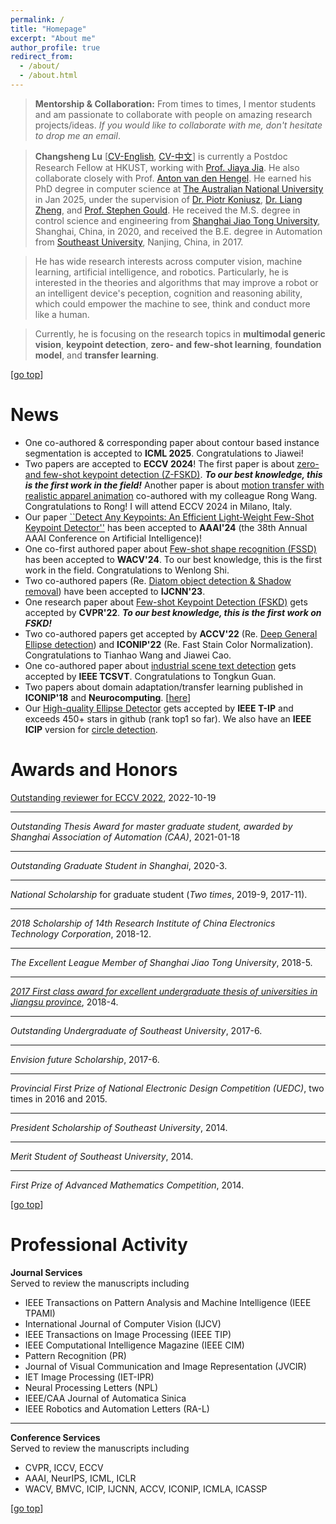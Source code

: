 ```yaml
---
permalink: /
title: "Homepage" 
excerpt: "About me"
author_profile: true
redirect_from: 
  - /about/
  - /about.html
---
```

<!-- >**Looking for Job Opportunity:** I am looking for PostDoc/Assi. Prof./Assi. Researcher opportunities. Kindly let me know if I am suited to the job and you are interested in working with me. Many thanks :) -->

>**Mentorship & Collaboration:** From times to times, I mentor students and am passionate to collaborate with people on amazing research projects/ideas. *If you would like to collaborate with me, don't hesitate to drop me an email*. 

>**Changsheng Lu** [[CV-English](https://alanlusun.github.io/files/CV_LuChangsheng_EN.pdf), [CV-中文](https://alanlusun.github.io/files/CV_LuChangsheng_CN.pdf)] is currently a Postdoc Research Fellow at HKUST, working with [Prof. Jiaya Jia](https://jiaya.me/home). He also collaborate closely with Prof. [Anton van den Hengel](https://scholar.google.com/citations?user=nMGZ2ZQAAAAJ&hl=en&oi=ao). He earned his PhD degree in computer science at [The Australian National University](https://www.anu.edu.au/) in Jan 2025, under the supervision of [Dr. Piotr Koniusz](http://users.cecs.anu.edu.au/~koniusz/), [Dr. Liang Zheng](https://zheng-lab-anu.github.io/), and [Prof. Stephen Gould](https://users.cecs.anu.edu.au/~sgould/). He received the M.S. degree in control science and engineering from [Shanghai Jiao Tong University](https://www.sjtu.edu.cn/), Shanghai, China, in 2020, and received the B.E. degree in Automation from [Southeast University](https://www.seu.edu.cn/), Nanjing, China, in 2017. 

>He has wide research interests across computer vision, machine learning, artificial intelligence, and robotics. Particularly, he is interested in the theories and algorithms that may improve a robot or an intelligent device's peception, cognition and reasoning ability, which could empower the machine to see, think and conduct more like a human.  

>Currently, he is focusing on the research topics in **multimodal generic vision**, **keypoint detection**, **zero- and few-shot learning**, **foundation model**, and **transfer learning**.

<!-- >Previously, he was awarded the national scholarship for graduate student, and listed in the first term of Huawei F(X) future scientist program member and the outstanding undergraduate of Southeast University. He had a summer internship in Huawei Nanjing Research Institute in 2016. From Oct. 20, 2016, to May 1, 2017, he served as a part-time duty personnel in Joint Stars Technology CO., LTD, Nanjing, where he gained lots of knowledge about industrial standards and engineering implementation. -->  

<!-- >I look forward to starting a meaningful and wonderful Ph.D. period and proceeding with the corresponding exercise after my M.S. graduation in 2020. It would be very grateful for your passionate advice~~ -->  

<!-- **My Reminder** [[Calendar](https://aideadlin.es/?sub=ML,CV,RO,CG)] --> 

[[go top](https://alanlusun.github.io/)]

News
===  
- One co-authored & corresponding paper about contour based instance segmentation is accepted to **ICML 2025**. Congratulations to Jiawei!
- Two papers are accepted to **ECCV 2024**! The first paper is about [zero- and few-shot keypoint detection (Z-FSKD)](https://arxiv.org/pdf/2409.19899). ***To our best knowledge, this is the first work in the field!*** Another paper is about [motion transfer with realistic apparel animation](https://arxiv.org/pdf/2407.11266) co-authored with my colleague Rong Wang. Congratulations to Rong! I will attend ECCV 2024 in Milano, Italy.  
- Our paper [``Detect Any Keypoints: An Efficient Light-Weight Few-Shot Keypoint Detector''](https://ojs.aaai.org/index.php/AAAI/article/view/28180) has been accepted to **AAAI'24** (the 38th Annual AAAI Conference on Artificial Intelligence)! 
- One co-first authored paper about [Few-shot shape recognition (FSSD)](https://arxiv.org/abs/2312.01315) has been accepted to **WACV'24**. To our best knowledge, this is the first work in the field. Congratulations to Wenlong Shi.
- Two co-authored papers (Re. [Diatom object detection & Shadow removal](https://scholar.google.com/citations?user=NS-F3TcAAAAJ&hl=en)) have been accepted to **IJCNN'23**.
- One research paper about [Few-shot Keypoint Detection (FSKD)](https://openaccess.thecvf.com/content/CVPR2022/html/Lu_Few-Shot_Keypoint_Detection_With_Uncertainty_Learning_for_Unseen_Species_CVPR_2022_paper.html) gets accepted by **CVPR'22**. ***To our best knowledge, this is the first work on FSKD!***
- Two co-authored papers get accepted by **ACCV'22** (Re. [Deep General Ellipse detection](https://github.com/One1h/ElDet)) and **ICONIP'22** (Re. Fast Stain Color Normalization). Congratulations to Tianhao Wang and Jiawei Cao.
- One co-authored paper about [industrial scene text detection](https://ieeexplore.ieee.org/abstract/document/9726175/) gets accepted by **IEEE TCSVT**. Congratulations to Tongkun Guan.
- Two papers about domain adaptation/transfer learning published in **ICONIP'18** and **Neurocomputing**. [[here](https://scholar.google.com/citations?user=NS-F3TcAAAAJ&hl=en)]
- Our [High-quality Ellipse Detector](https://github.com/AlanLuSun/High-quality-ellipse-detection) gets accepted by **IEEE T-IP** and exceeds 450+ stars in github (rank top1 so far). We also have an **IEEE ICIP** version for [circle detection](https://github.com/AlanLuSun/Circle-detection).


Awards and Honors
===  
[Outstanding reviewer for ECCV 2022](https://eccv2022.ecva.net/program/outstanding-reviewers/), 2022-10-19

---
*Outstanding Thesis Award for master graduate student, awarded by Shanghai  Association of Automation (CAA)*, 2021-01-18  

---
*Outstanding Graduate Student in Shanghai*, 2020-3.  

---
*National Scholarship* for graduate student (*Two times*, 2019-9, 2017-11).  

---
*2018 Scholarship of 14th Research Institute of China Electronics Technology Corporation*, 2018-12.  

---
*The Excellent League Member of Shanghai Jiao Tong University*, 2018-5.  

---
*[2017 First class award for excellent undergraduate thesis of universities in Jiangsu province](http://jyt.jiangsu.gov.cn/art/2018/9/7/art_58320_7810502.html)*, 2018-4.   

---
*Outstanding Undergraduate of Southeast University*, 2017-6.  

---
*Envision future Scholarship*, 2017-6.

---
*Provincial First Prize of National Electronic Design Competition (UEDC)*, two times in 2016 and 2015.  

---
*President Scholarship of Southeast University*, 2014.

---
*Merit Student of Southeast University*, 2014.

---
*First Prize of Advanced Mathematics Competition*, 2014.  

[[go top](https://alanlusun.github.io/)]  

Professional Activity  
===
**Journal Services**  
Served to review the manuscripts including  
- IEEE Transactions on Pattern Analysis and Machine Intelligence (IEEE TPAMI)
- International Journal of Computer Vision (IJCV)  
- IEEE Transactions on Image Processing (IEEE TIP)    
- IEEE Computational Intelligence Magazine (IEEE CIM)  
- Pattern Recognition (PR)
- Journal of Visual Communication and Image Representation (JVCIR)
- IET Image Processing (IET-IPR)
- Neural Processing Letters (NPL)
- IEEE/CAA Journal of Automatica Sinica  
- IEEE Robotics and Automation Letters (RA-L)

---  
**Conference Services**  
Served to review the manuscripts including  
- CVPR, ICCV, ECCV
- AAAI, NeurIPS, ICML, ICLR
- WACV, BMVC, ICIP, IJCNN, ACCV, ICONIP, ICMLA, ICASSP

[[go top](https://alanlusun.github.io/)] 